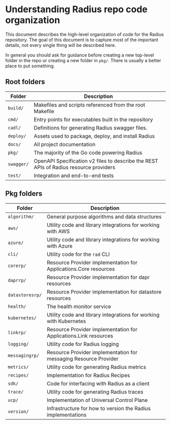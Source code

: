 # Understanding Radius repo code organization

This document describes the high-level organization of code for the Radius repository. The goal of this document is to capture most of the important details, not every single thing will be described here.

In general you should ask for guidance before creating a new top-level folder in the repo or creating a new folder in `pkg/`. There is usually a better place to put something.

## Root folders

| Folder     | Description                                                                           |
| ---------- | --------------------------------------------------------------------------------------|
| `build/`   | Makefiles and scripts referenced from the root Makefile                               |
| `cmd/`     | Entry points for executables built in the repository                                  |
| `cadl/`    | Definitions for generating Radius swagger files.                                      |
| `deploy/`  | Assets used to package, deploy, and install Radius                                    |
| `docs/`    | All project documentation                                                             |
| `pkg/`     | The majority of the Go code powering Radius                                           |
| `swagger/` | OpenAPI Specification v2 files to describe the REST APIs of Radius resource providers |
| `test/`    | Integration and end-to-end tests                                                      |


## Pkg folders

| Folder            | Description                                                                             |
| ----------------- | --------------------------------------------------------------------------------------- |
| `algorithm/`      | General purpose algorithms and data structures                                          |
| `aws/`            | Utility code and library integrations for working with AWS                              |
| `azure/`          | Utility code and library integrations for working with Azure                            |
| `cli/`            | Utility code for the `rad` CLI                                                          |
| `corerp/`         | Resource Provider implementation for Applications.Core resources                                     |
| `daprrp/`         | Resource Provider implementation for dapr resources                                     |
| `datastoresrp/`   | Resource Provider implementation for datastore resources                                |
| `health/`         | The health monitor service                                                              |
| `kubernetes/`     | Utility code and library integrations for working with Kubernetes                       |
| `linkrp/`         | Resource Provider implementation for Applications.Link resources                        |
| `logging/`        | Utility code for Radius logging                                                                |
| `messagingrp/`    | Resource Provider implementation for messaging Resource Provider                        |
| `metrics/`        | Utility code for generating Radius metrics                                              |
| `recipes/`        | Implementation for Radius Recipes                                                       |
| `sdk/`            | Code for interfacing with Radius as a client                                            |
| `trace/`          | Utility code for generating Radius traces                                               |
| `ucp/`            | Implementation of Universal Control Plane                                               |
| `version/`        | Infrastructure for how to version the Radius implementations                            |
